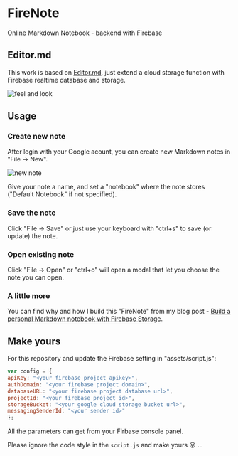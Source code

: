 # FireNote
Online Markdown Notebook - backend with Firebase

## Editor.md

This work is based on [Editor.md](https://github.com/pandao/editor.md), just extend a cloud storage function with Firebase realtime database and storage.

![feel and look](https://vgy.me/BQ27ht.png)

## Usage

### Create new note

After login with your Google acount, you can create new Markdown notes in "File -> New".

![new note](https://vgy.me/8hcC77.png)

Give your note a name, and set a "notebook" where the note stores ("Default Notebook" if not specified).

### Save the note

Click "File -> Save" or just use your keyboard with "ctrl+s" to save (or update) the note.

### Open existing note

Click "File -> Open" or "ctrl+o" will open a modal that let you choose the note you can open.

### A little more

You can find why and how I build this "FireNote" from my blog post - [Build a personal Markdown notebook with Firebase Storage](https://flinhong.com/2017/05/21/build-a-personal-markdown-notebook-with-firebase-storage/).

## Make yours

For this repository and update the Firebase setting in "assets/script.js":

```js
var config = {
apiKey: "<your firebase project apikey>",
authDomain: "<your firebase project domain>",
databaseURL: "<your firebase project database url>",
projectId: "<your firebase project id>",
storageBucket: "<your google cloud storage bucket url>",
messagingSenderId: "<your sender id>"
};
```

All the parameters can get from your Firbase console panel.

Please ignore the code style in the `script.js` and make yours :stuck_out_tongue: ...